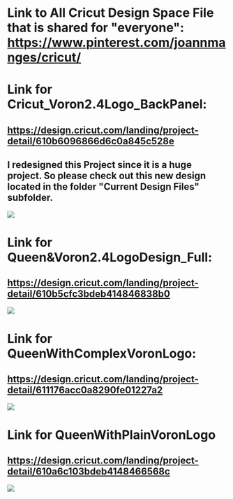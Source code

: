 # Link to All Cricut Design Space File that is shared for "everyone": https://www.pinterest.com/joannmanges/cricut/

# Link for Cricut_Voron2.4Logo_BackPanel:
## https://design.cricut.com/landing/project-detail/610b6096866d6c0a845c528e

## I redesigned this Project since it is a huge project. So please check out this new design located in the folder "Current Design Files" subfolder.

<img src="https://github.com/GadgetAngel/Cricut_Voron_Logos/blob/main/images/Cricut_Queen_Voron2.4Logo_BackPanel.png?raw=true" />

# Link for Queen&Voron2.4LogoDesign_Full:
## https://design.cricut.com/landing/project-detail/610b5cfc3bdeb414846838b0

<img src="https://github.com/GadgetAngel/Cricut_Voron_Logos/blob/main/images/Queen&Voron2.4LogoDesign_Full.png?raw=true" />

# Link for QueenWithComplexVoronLogo:
## https://design.cricut.com/landing/project-detail/611176acc0a8290fe01227a2

<img src="https://github.com/GadgetAngel/Cricut_Voron_Logos/blob/main/images/QueenWithComplexVoronLogo.png?raw=true" />

# Link for QueenWithPlainVoronLogo
## https://design.cricut.com/landing/project-detail/610a6c103bdeb4148466568c

<img src="https://github.com/GadgetAngel/Cricut_Voron_Logos/blob/main/images/QueenWithPlainVoronLogo.png?raw=true" />
